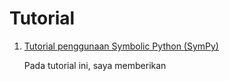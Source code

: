 # Tutorial

1.  [Tutorial penggunaan Symbolic Python (SymPy)](https://ukhtary30.github.io/sympy.html)

    Pada tutorial ini, saya memberikan 
